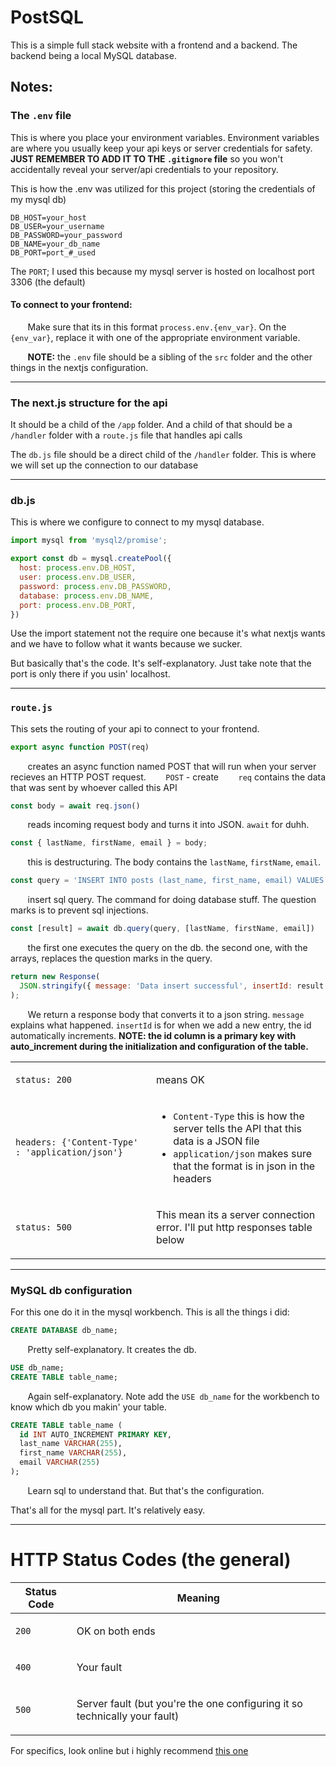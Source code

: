 # PostSQL
<p>This is a simple full stack website with a frontend and a backend. The backend being a local MySQL database.</p>

## Notes:
### The <code>.env</code> file
This is where you place your environment variables. Environment variables are where you usually keep your api keys or server credentials for safety. **JUST REMEMBER TO ADD IT TO THE <code>.gitignore</code> file** so you won't accidentally reveal your server/api credentials to your repository.

This is how the .env was utilized for this project (storing the credentials of my mysql db)

```
DB_HOST=your_host
DB_USER=your_username
DB_PASSWORD=your_password
DB_NAME=your_db_name
DB_PORT=port_#_used
```

The <code>PORT</code>; I used this because my mysql server is hosted on localhost port 3306 (the default)

#### To connect to your frontend:
&nbsp;&nbsp;&nbsp;&nbsp;&nbsp;&nbsp;&nbsp;Make sure that its in this format <code>process.env.{env_var}</code>. On the <code>{env_var}</code>, replace it with one of the appropriate environment variable.

&nbsp;&nbsp;&nbsp;&nbsp;&nbsp;&nbsp;&nbsp;<strong>NOTE:</strong> the <code>.env</code> file should be a sibling of the <code>src</code> folder and the other things in the nextjs configuration.

<hr>

### The next.js structure for the api
It should be a child of the <code>/app</code> folder. And a child of that should be a <code>/handler</code> folder with a <code>route.js</code> file that handles api calls

The <code>db.js</code> file should be a direct child of the <code>/handler</code> folder. This is where we will set up the connection to our database

<hr>

### db.js
This is where we configure to connect to my mysql database.

```javascript
import mysql from 'mysql2/promise';

export const db = mysql.createPool({
  host: process.env.DB_HOST, 
  user: process.env.DB_USER, 
  password: process.env.DB_PASSWORD, 
  database: process.env.DB_NAME, 
  port: process.env.DB_PORT, 
})
```

Use the import statement not the require one because it's what nextjs wants and we have to follow what it wants because we sucker.

But basically that's the code. It's self-explanatory. Just take note that the port is only there if you usin' localhost.
<hr>

### <code>route.js</code>
This sets the routing of your api to connect to your frontend.

```javascript
export async function POST(req)
```
&nbsp;&nbsp;&nbsp;&nbsp;&nbsp;&nbsp;&nbsp;creates an async function named POST that will run when your server recieves an HTTP POST request. 
&nbsp;&nbsp;&nbsp;&nbsp;&nbsp;&nbsp;&nbsp;<code>POST</code> - create
&nbsp;&nbsp;&nbsp;&nbsp;&nbsp;&nbsp;&nbsp;<code>req</code> contains the data that was sent by whoever called this API

```javascript 
const body = await req.json()
```
&nbsp;&nbsp;&nbsp;&nbsp;&nbsp;&nbsp;&nbsp;reads incoming request body and turns it into JSON. <code>await</code> for duhh.

```javascript    
const { lastName, firstName, email } = body;
```
&nbsp;&nbsp;&nbsp;&nbsp;&nbsp;&nbsp;&nbsp;this is destructuring. The body contains the <code>lastName</code>, <code>firstName</code>, <code>email</code>.

```javascript    
const query = 'INSERT INTO posts (last_name, first_name, email) VALUES (?, ?, ?)'
```
&nbsp;&nbsp;&nbsp;&nbsp;&nbsp;&nbsp;&nbsp;insert sql query. The command for doing database stuff. The question marks is to prevent sql injections.

```javascript
const [result] = await db.query(query, [lastName, firstName, email])
```
&nbsp;&nbsp;&nbsp;&nbsp;&nbsp;&nbsp;&nbsp;the first one executes the query on the db. the second one, with the arrays, replaces the question marks in the query.
      
```javascript
return new Response(
  JSON.stringify({ message: 'Data insert successful', insertId: result.inserId }), { status: 200, headers: { 'Content-Type' : 'application/json'}}
);
```
&nbsp;&nbsp;&nbsp;&nbsp;&nbsp;&nbsp;&nbsp;We return a response body that converts it to a json string. <code>message</code> explains what happened. <code>insertId</code> is for when we add a new entry, the id automatically increments. <strong>NOTE: the id column is a primary key with auto_increment during the initialization and configuration of the table.</strong>
<table>
  <tbody>
    <tr>
      <td><code>status: 200</code></td>
      <td><p>means OK</p></td>
    </tr>
    <tr>
      <td><code>headers: {'Content-Type' : 'application/json'}</code></td>
      <td>
        <ul>
          <li><code>Content-Type</code> this is how the server tells the API that this data is a JSON file</li>
          <li><code>application/json</code> makes sure that the format is in json in the headers</li>
        </ul>
      </td>
    </tr>
    <tr>
      <td><code>status: 500</code></td>
      <td><p>This mean its a server connection error. I'll put http responses table below</p></td>
    </tr>
  </tbody>
</table>        

<hr>

### MySQL db configuration
For this one do it in the mysql workbench. This is all the things i did:
```sql
CREATE DATABASE db_name;
```
&nbsp;&nbsp;&nbsp;&nbsp;&nbsp;&nbsp;&nbsp;Pretty self-explanatory. It creates the db.

```sql
USE db_name;
CREATE TABLE table_name;
```
&nbsp;&nbsp;&nbsp;&nbsp;&nbsp;&nbsp;&nbsp;Again self-explanatory. Note add the <code>USE db_name</code> for the workbench to know which db you makin' your table.
   
```sql
CREATE TABLE table_name (
  id INT AUTO_INCREMENT PRIMARY KEY,
  last_name VARCHAR(255),
  first_name VARCHAR(255),
  email VARCHAR(255)
);
```
&nbsp;&nbsp;&nbsp;&nbsp;&nbsp;&nbsp;&nbsp;Learn sql to understand that. But that's the configuration.

That's all for the mysql part. It's relatively easy.

<hr>

# HTTP Status Codes (the general)
<table>
  <thead>
    <tr>
      <th>Status Code</th>
      <th>Meaning</th>
    </tr>
  </thead>
  <tbody>
    <tr>
      <td><code>200</code></td>
      <td><p>OK on both ends</p></td>
    </tr>
    <tr>
      <td><code>400</code></td>
      <td><p>Your fault</p></td>
    </tr>
    <tr>
      <td><code>500</code></td>
      <td><p>Server fault (but you're the one configuring it so technically your fault)</p></td>
    </tr>
  </tbody>
</table>


For specifics, look online but i highly recommend <a href="https://developer.mozilla.org/en-US/docs/Web/HTTP/Reference/Status" target='_blank'>this one</a>